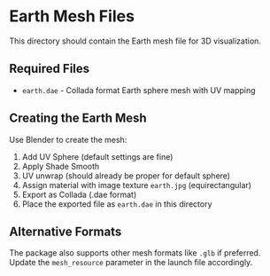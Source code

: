 # Earth Mesh Files

This directory should contain the Earth mesh file for 3D visualization.

## Required Files

- `earth.dae` - Collada format Earth sphere mesh with UV mapping

## Creating the Earth Mesh

Use Blender to create the mesh:

1. Add UV Sphere (default settings are fine)
2. Apply Shade Smooth
3. UV unwrap (should already be proper for default sphere)
4. Assign material with image texture `earth.jpg` (equirectangular)
5. Export as Collada (.dae format)
6. Place the exported file as `earth.dae` in this directory

## Alternative Formats

The package also supports other mesh formats like `.glb` if preferred.
Update the `mesh_resource` parameter in the launch file accordingly.